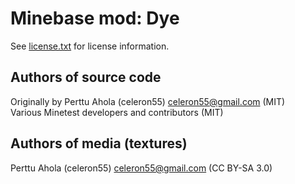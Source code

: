 Minebase mod: Dye
=================
See [license.txt](./license.txt) for license information.

Authors of source code
----------------------
Originally by Perttu Ahola (celeron55) <celeron55@gmail.com> (MIT)  
Various Minetest developers and contributors (MIT)

Authors of media (textures)
---------------------------
Perttu Ahola (celeron55) <celeron55@gmail.com> (CC BY-SA 3.0)
